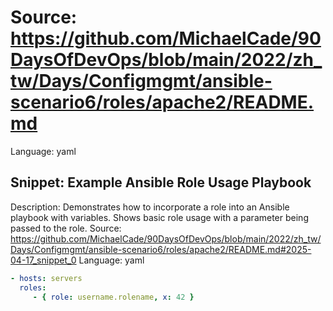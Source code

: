 # Source: https://github.com/MichaelCade/90DaysOfDevOps/blob/main/2022/zh_tw/Days/Configmgmt/ansible-scenario6/roles/apache2/README.md
Language: yaml

## Snippet: Example Ansible Role Usage Playbook
Description: Demonstrates how to incorporate a role into an Ansible playbook with variables. Shows basic role usage with a parameter being passed to the role.
Source: https://github.com/MichaelCade/90DaysOfDevOps/blob/main/2022/zh_tw/Days/Configmgmt/ansible-scenario6/roles/apache2/README.md#2025-04-17_snippet_0
Language: yaml

```yaml
- hosts: servers
  roles:
     - { role: username.rolename, x: 42 }
```